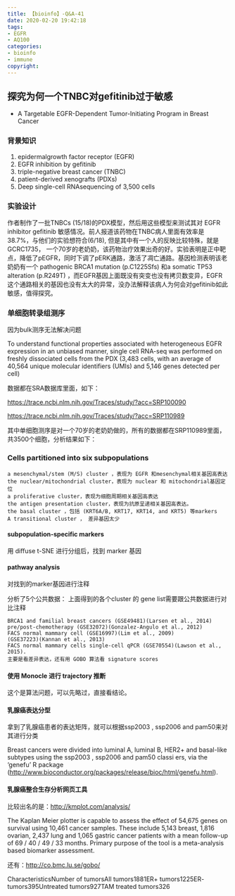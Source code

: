 ```yaml
---
title: 【bioinfo】-Q&A-41
date: 2020-02-20 19:42:18
tags:
- EGFR
- AQ100
categories:
- bioinfo
- immune
copyright:
---
```

## 探究为何一个TNBC对gefitinib过于敏感

- A Targetable EGFR-Dependent Tumor-Initiating Program in Breast Cancer

### 背景知识

1. epidermalgrowth factor receptor (EGFR)
2. EGFR inhibition by gefitinib
3. triple-negative breast cancer (TNBC)
4. patient-derived xenografts (PDXs)
5. Deep single-cell RNAsequencing of 3,500 cells

### 实验设计
作者制作了一批TNBCs (15/18)的PDX模型，然后用这些模型来测试其对 EGFR inhibitor gefitinib 敏感情况。前人报道该药物在TNBC病人里面有效率是38.7%，与他们的实验想符合(6/18), 但是其中有一个人的反映比较特殊，就是 GCRC1735， 一个70岁的老奶奶，该药物治疗效果出奇的好。实验表明是正中靶点，降低了pEGFR，同时下调了pERK通路，激活了凋亡通路。基因检测表明该老奶奶有一个 pathogenic BRCA1 mutation (p.C1225Sfs) 和a somatic TP53 alteration (p.R249T) ，而EGFR基因上面既没有突变也没有拷贝数变异，EGFR 这个通路相关的基因也没有太大的异常，没办法解释该病人为何会对gefitinib如此敏感，值得探究。

### 单细胞转录组测序
因为bulk测序无法解决问题

To understand functional properties associated with heterogeneous EGFR expression in an unbiased manner, single cell RNA-seq was performed on freshly dissociated cells from the PDX (3,483 cells, with an average of 40,564 unique molecular identifiers (UMIs) and 5,146 genes detected per cell)

数据都在SRA数据库里面，如下：

https://trace.ncbi.nlm.nih.gov/Traces/study/?acc=SRP100090

https://trace.ncbi.nlm.nih.gov/Traces/study/?acc=SRP110989

其中单细胞测序是对一个70岁的老奶奶做的，所有的数据都在SRP110989里面，共3500个细胞，分析结果如下：

### Cells partitioned into six subpopulations
```
a mesenchymal/stem (M/S) cluster ，表现为 EGFR 和mesenchymal相关基因高表达
the nuclear/mitochondrial cluster，表现为 nuclear 和 mitochondrial基因定位
a proliferative cluster，表现为细胞周期相关基因高表达
the antigen presentation cluster，表现为抗原呈递相关基因高表达。
the basal cluster ，包括 (KRT6A/B, KRT17, KRT14, and KRT5) 等markers
A transitional cluster ， 差异基因太少
```
#### subpopulation-specific markers
用 diffuse t-SNE 进行分组后，找到 marker 基因

#### pathway analysis
对找到的marker基因进行注释

分析了5个公共数据：
上面得到的各个cluster 的 gene list需要跟公共数据进行对比注释
```
BRCA1 and familial breast cancers (GSE49481)(Larsen et al., 2014)
pre/post-chemotherapy (GSE32072)(Gonzalez-Angulo et al., 2012)
FACS normal mammary cell (GSE16997)(Lim et al., 2009)
(GSE37223)(Kannan et al., 2013)
FACS normal mammary cells single-cell qPCR (GSE70554)(Lawson et al., 2015).
主要是看差异表达，还有用 GOBO 算法看 signature scores ​
```
#### 使用 Monocle 进行 trajectory 推断
这个是算法问题，可以先略过，直接看结论。

#### 乳腺癌表达分型
拿到了乳腺癌患者的表达矩阵，就可以根据ssp2003 , ssp2006 and pam50来对其进行分类

Breast cancers were divided into luminal A, luminal B, HER2+ and basal-like subtypes using the ssp2003 , ssp2006 and pam50 classi ers, via the ‘genefu’ R package (http://www.bioconductor.org/packages/release/bioc/html/genefu.html).

#### 乳腺癌整合生存分析网页工具
比较出名的是：http://kmplot.com/analysis/

The Kaplan Meier plotter is capable to assess the effect of 54,675 genes on survival using 10,461 cancer samples. These include 5,143 breast, 1,816 ovarian, 2,437 lung and 1,065 gastric cancer patients with a mean follow-up of 69 / 40 / 49 / 33 months. Primary purpose of the tool is a meta-analysis based biomarker assessment.

还有：http://co.bmc.lu.se/gobo/

CharacteristicsNumber of tumorsAll tumors1881ER+ tumors1225ER- tumors395Untreated tumors927TAM treated tumors326
